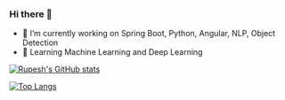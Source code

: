 ### Hi there 👋

- 🔭 I’m currently working on Spring Boot, Python, Angular, NLP, Object Detection
- 🌱 Learning Machine Learning and Deep Learning

<!--
**Rupyes/Rupyes** is a ✨ _special_ ✨ repository because its `README.md` (this file) appears on your GitHub profile.

Here are some ideas to get you started:


- 👯 I’m looking to collaborate on ...
- 🤔 I’m looking for help with ...
- 💬 Ask me about ...
- 📫 How to reach me: ...
- 😄 Pronouns: ...
- ⚡ Fun fact: ...
-->
[![Rupesh's GitHub stats](https://github-readme-stats.vercel.app/api?username=Rupyes&show_icons=true&count_private=true)](https://github.com/anuraghazra/github-readme-stats)


[![Top Langs](https://github-readme-stats.vercel.app/api/top-langs/?username=Rupyes&langs_count=5&layout=compact)](https://github.com/anuraghazra/github-readme-stats)
